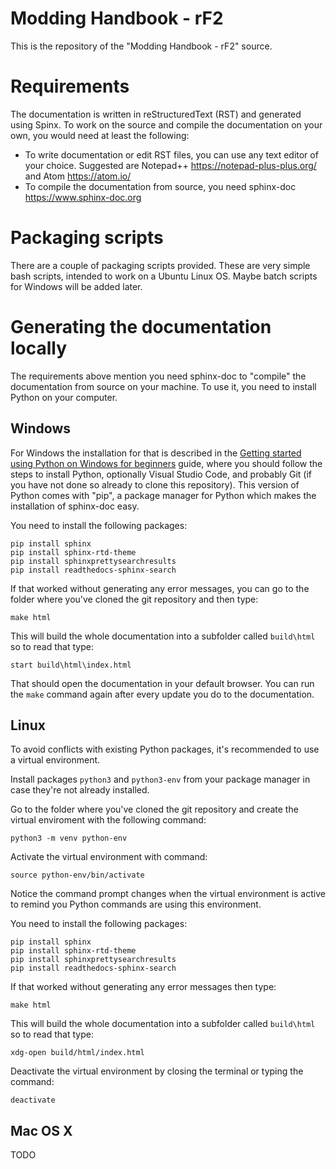 # Modding Handbook - rF2

This is the repository of the "Modding Handbook - rF2" source.

# Requirements

The documentation is written in reStructuredText (RST) and generated using Spinx. To work on the source and compile the documentation on your own, you would need at least the following:

- To write documentation or edit RST files, you can use any text editor of your choice. Suggested are Notepad++ https://notepad-plus-plus.org/ and Atom https://atom.io/
- To compile the documentation from source, you need sphinx-doc https://www.sphinx-doc.org

# Packaging scripts

There are a couple of packaging scripts provided. These are very simple bash scripts, intended to work on a Ubuntu Linux OS. Maybe batch scripts for Windows will be added later.

# Generating the documentation locally

The requirements above mention you need sphinx-doc to "compile" the documentation from source on your machine. To use it, you need to install Python on your computer.

## Windows

For Windows the installation for that is described in the [Getting started using Python on Windows for beginners](https://docs.microsoft.com/en-us/windows/python/beginners) guide, where you should follow the steps to install Python, optionally Visual Studio Code, and probably Git (if you have not done so already to clone this repository). This version of Python comes with "pip", a package manager for Python which makes the installation of sphinx-doc easy.

You need to install the following packages:
```
pip install sphinx
pip install sphinx-rtd-theme
pip install sphinxprettysearchresults
pip install readthedocs-sphinx-search
```

If that worked without generating any error messages, you can go to the folder where you've cloned the git repository and then type:
```
make html
```
This will build the whole documentation into a subfolder called `build\html` so to read that type:
```
start build\html\index.html
```
That should open the documentation in your default browser. You can run the `make` command again after every update you do to the documentation.

## Linux

To avoid conflicts with existing Python packages, it's recommended to use a virtual environment.

Install packages `python3` and `python3-env` from your package manager in case they're not already installed.

Go to the folder where you've cloned the git repository and create the virtual enviroment with the following command:
```
python3 -m venv python-env
```

Activate the virtual environment with command:
```
source python-env/bin/activate
```

Notice the command prompt changes when the virtual environment is active to remind you Python commands are using this environment.

You need to install the following packages:
```
pip install sphinx
pip install sphinx-rtd-theme
pip install sphinxprettysearchresults
pip install readthedocs-sphinx-search
```

If that worked without generating any error messages then type:
```
make html
```

This will build the whole documentation into a subfolder called `build\html` so to read that type:
```
xdg-open build/html/index.html
```

Deactivate the virtual environment by closing the terminal or typing the command:
```
deactivate
```

## Mac OS X

TODO
